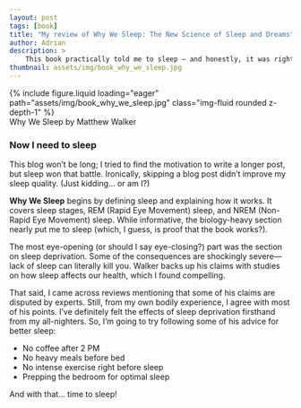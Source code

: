 ```yaml
---
layout: post
tags: [book]
title: "My review of Why We Sleep: The New Science of Sleep and Dreams"
author: Adrian
description: >
    This book practically told me to sleep — and honestly, it was right. I should've slept more.
thumbnail: assets/img/book_why_we_sleep.jpg
---
```


<div class="row mt-3">
    <div class="col-sm mt-3 mt-md-0">
        {% include figure.liquid loading="eager" path="assets/img/book_why_we_sleep.jpg" class="img-fluid rounded z-depth-1" %}
    </div>
</div>
<div class="caption">
    Why We Sleep by Matthew Walker
</div>

### Now I need to sleep
This blog won’t be long; I tried to find the motivation to write a longer post, but sleep won that battle. Ironically, skipping a blog post didn’t improve my sleep quality. (Just kidding... or am I?)

**Why We Sleep** begins by defining sleep and explaining how it works. It covers sleep stages, REM (Rapid Eye Movement) sleep, and NREM (Non-Rapid Eye Movement) sleep. While informative, the biology-heavy section nearly put me to sleep (which, I guess, is proof that the book works?).

The most eye-opening (or should I say eye-closing?) part was the section on sleep deprivation. Some of the consequences are shockingly severe—lack of sleep can literally kill you. Walker backs up his claims with studies on how sleep affects our health, which I found compelling.

That said, I came across reviews mentioning that some of his claims are disputed by experts. Still, from my own bodily experience, I agree with most of his points. I’ve definitely felt the effects of sleep deprivation firsthand from my all-nighters. So, I’m going to try following some of his advice for better sleep:
- No coffee after 2 PM
- No heavy meals before bed
- No intense exercise right before sleep
- Prepping the bedroom for optimal sleep

And with that... time to sleep!